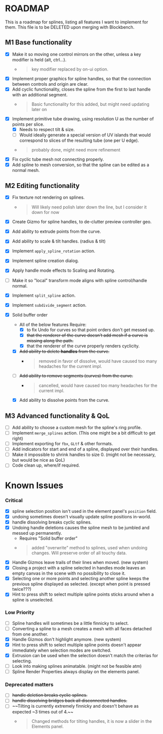# ROADMAP

This is a roadmap for splines, listing all features I want to implement for them. This file is to be DELETED upon merging with Blockbench.

## **M1** Base functionality
- [x] Make it so moving one control mirrors on the other, unless a key modifier is held (alt, ctrl...). 
  - > key modifier replaced by on-ui option.
- [x] Implement proper graphics for spline handles, so that the connection between controls and origin are clear.
- [x] Add cyclic functionality, closes the spline from the first to last handle with an additional segment. 
  - > Basic functionality for this added, but might need updating later on
- [x] Implement primitive tube drawing, using resolution U as the number of points per slice.
  - [x] Needs to respect tilt & size.
  - [ ] Would ideally generate a special version of
    UV islands that would correspond to slices 
    of the resulting tube (one per U edge).
  - > probably done, might need more refinement
- [x] Fix cyclic tube mesh not connecting properly.
- [x] Add spline to mesh conversion, so that the spline can be edited as a normal mesh.

## **M2** Editing functionality
- [x] Fix texture not rendering on splines.
  - > Will likely need polish later down the line, but I consider it down for now
- [x] Create Gizmo for spline handles, to de-clutter preview controller geo.
- [x] Add ability to extrude points from the curve.
- [x] Add ability to scale & tilt handles. (radius & tilt)
- [x] Implement `apply_spline_rotation` action.
- [x] Implement spline creation dialog.
- [x] Apply handle mode effects to Scaling and Rotating.
- [ ] Make it so "local" transform mode aligns with spline control/handle normal.
- [x] Implement `split_spline` action.
- [x] Implement `subdivide_segment` action.

- [x] Solid buffer order
  - All of the below features Require:
    - [x] to fix Undo for curves so that point orders don't get messed up.
    - [x] ~~that the renderer of the curve doesn't add mesh if a curve is missing along the path.~~
    - [x] that the renderer of the curve properly renders cyclicity.

  - [x] ~~Add ability to delete **handles** from the curve.~~
    - > removed in favor of dissolve, would have caused too many headaches for the current impl.
  - [ ] ~~Add ability to remove segments (curves) from the curve.~~
    - > cancelled, would have caused too many headaches for the current impl.
  - [x] Add ability to dissolve points from the curve.

## **M3** Advanced functionality & QoL
- [ ] Add ability to choose a custom mesh for the spline's ring profile.
- [ ] Implement `merge_splines` action. (This one might be a bit difficult to get right)
- [ ] Implement exporting for `fbx`,  `GLtf` & other formats.
- [ ] Add indicators for start and end of a spline, displayed over their handles.
- [ ] Make it impossible to shrink handles to size 0. (might not be necessary, but would be nice as QoL)
- [ ] Code clean up, where/if required.

# Known Issues

### Critical
- [x] spline selection position isn't used in the element panel's `position` field.
- [x] undoing sometimes doesn't visually update spline positions in-world.
- [x] handle dissolving breaks cyclic splines.
- [x] Undoing handle deletions causes the spline mesh to be jumbled and messed up permanently.
  - Requires "Solid buffer order"
  - > added "overwrite" method to splines, used when undoing changes. Will preserve order of all touchy data.
- [x] Handle Gizmos leave trails of their lines when moved. (new system)
- [x] Closing a project with a spline selected in handles mode leaves an empty canvas in the scene with no possibility to close it.
- [x] Selecting one or more points and selecting another spline keeps the previous spline displayed as selected. (except when point is pressed twice???)
- [x] Hint to press shift to select multiple spline points sticks around when a spline is unselected.

### Low Priority
- [ ] Spline handles will sometimes be a little finnicky to select.
- [ ] Converting a spline to a mesh creates a mesh with all faces detached from one another.
- [x] Handle Gizmos don't highlight anymore. (new system)
- [x] Hint to press shift to select multiple spline points doesn't appear immediately when selection modes are switched.
- [x] Extrusion can be used when the selection doesn't match the criterias for selecting.
- [ ] Look into making splines animatable. (might not be feasible atm)
- [ ] Spline Render Properties always display on the elements panel.

### Deprecated matters
- [ ] ~~handle deletion breaks cyclic splines.~~
- [ ] ~~handle dissolving bridges back all disconnected handles.~~
- [ ] ~~Tilting is currently extremely finnicky and doesn't behave as expected ~3 times out of 4.~~
  - > Changed methods for tilting handles, it is now a slider in the Elements panel.